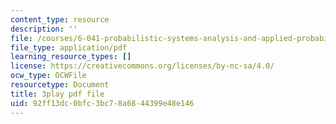 ```yaml
---
content_type: resource
description: ''
file: /courses/6-041-probabilistic-systems-analysis-and-applied-probability-fall-2010/92ff13dc0bfc3bc78a6844399e48e146_TluTv5V0RmE.pdf
file_type: application/pdf
learning_resource_types: []
license: https://creativecommons.org/licenses/by-nc-sa/4.0/
ocw_type: OCWFile
resourcetype: Document
title: 3play pdf file
uid: 92ff13dc-0bfc-3bc7-8a68-44399e48e146
---
```

